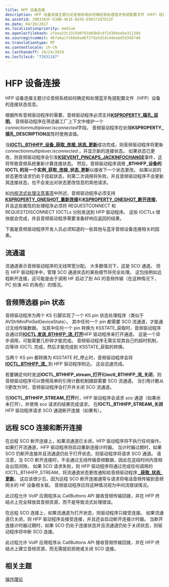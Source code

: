```yaml
---
title: HFP 设备连接
description: HFP 设备连接主题讨论音频系统如何确定和处理蓝牙免提配置文件（HFP）设备的连接状态信息。
ms.assetid: 29B33A3F-63BB-4E1E-B245-E90372A7812F
ms.date: 04/20/2017
ms.localizationpriority: medium
ms.openlocfilehash: 2feea23c231598f93d69b8c8f2d384e4be31139d
ms.sourcegitcommit: 4b7a6ac7c68e6ad6f27da5d1dc4deabd5d34b748
ms.translationtype: MT
ms.contentlocale: zh-CN
ms.lasthandoff: 10/24/2019
ms.locfileid: "72831187"
---
```

# <a name="hfp-device-connection"></a>HFP 设备连接


HFP 设备连接主题讨论音频系统如何确定和处理蓝牙免提配置文件（HFP）设备的连接状态信息。

根据所有音频驱动程序的需要，音频驱动程序必须支持[**KSPROPERTY\_插孔\_说明**](https://docs.microsoft.com/windows-hardware/drivers/audio/ksproperty-jack-description)。 音频驱动程序在筛选器工厂上下文中维护一个*connectionmultiplexer.isconnected*字段。 音频驱动程序在处理**KSPROPERTY\_插孔\_DESCRIPTION**属性时使用该值。

当[**IOCTL\_BTHHFP\_设备\_获取\_连接\_状态\_更新**](https://docs.microsoft.com/windows-hardware/drivers/ddi/bthhfpddi/ni-bthhfpddi-ioctl_bthhfp_device_get_connection_status_update)成功完成，则音频驱动程序将更新*connectionmultiplexer.isconnected* ，并显示新的连接状态。 如果状态已更改，则音频驱动程序会引发[**KSEVENT\_PINCAPS\_JACKINFOCHANGE**](https://docs.microsoft.com/windows-hardware/drivers/audio/ksevent-pincaps-jackinfochange)事件，这将导致音频系统重新计算连接状态。 然后，音频驱动程序调用 **\_BTHHFP\_设备的 IOCTL 的另一个实例\_获取\_连接\_状态\_更新**以接收下一个状态更改。 如果以前的状态更改请求仍处于挂起状态，则第二次调用将失败，并且音频驱动程序不会更新其连接状态，也不会发出对状态更改信息的其他请求。

如[内核流式处理注意事项](kernel-streaming-considerations.md)中所述，音频驱动程序必须支持[**KSPROPERTY\_ONESHOT\_重新连接**](https://docs.microsoft.com/windows-hardware/drivers/audio/ksproperty-oneshot-reconnect)和[**KSPROPERTY\_ONESHOT\_断开连接**](https://docs.microsoft.com/windows-hardware/drivers/audio/ksproperty-oneshot-disconnect)，并且这些属性的处理程序必须将 REQUESTCONNECT 和 REQUESTDISCONNECT IOCTLs 分别发送到 HFP 驱动程序。 这些 IOCTLs 很快就会完成，并且音频驱动程序需要准备好响应返回的结果。

下面是音频驱动程序开发人员必须知道的一些其他与蓝牙音频设备连接相关的因素。

## <a name="span-idstream_channelspanspan-idstream_channelspanspan-idstream_channelspanstream-channel"></a><span id="Stream_channel"></span><span id="stream_channel"></span><span id="STREAM_CHANNEL"></span>流通道


流通道表示音频驱动程序的无线带宽分配。 大多数情况下，这是 SCO 通道。 但在 HFP 驱动程序中，管理 SCO 通道状态的某些细节将完全处理。 这包括例如远程断开连接，这可能是由于调用 HF 启动了到 AG 的音频传输（在这种情况下，PC 扮演 AG 的角色）的情况。

## <a name="span-idaudio_filter_pin_statesspanspan-idaudio_filter_pin_statesspanspan-idaudio_filter_pin_statesspanaudio-filter-pin-states"></a><span id="Audio_filter_pin_states"></span><span id="audio_filter_pin_states"></span><span id="AUDIO_FILTER_PIN_STATES"></span>音频筛选器 pin 状态


音频驱动程序为两个 KS 引脚实现了一个 KS pin 状态处理程序（类似于 AVStrMiniPinSetDeviceState）。 其中任何一个 pin 都需要 SCO 流通道，才能通过无线传输数据。 当其中任何一个 pin 转换为 KSSTATE\_获取时，音频驱动程序会通过将[**IOCTL 发送\_BTHHFP\_流\_打开**](https://docs.microsoft.com/windows-hardware/drivers/ddi/bthhfpddi/ni-bthhfpddi-ioctl_bthhfp_stream_open)HFP 驱动程序来打开通道。 这是一个异步调用，可能需要几秒钟才能完成。 音频驱动程序无需实现其自己的超时机制，应等待 IOCTL 完成，然后才能完成到 KSSTATE\_获取的转换。

当两个 KS pin 都转换为 KSSTATE 时\_停止时，音频驱动程序会将[**IOCTL\_BTHHFP\_流\_** ](https://docs.microsoft.com/windows-hardware/drivers/ddi/bthhfpddi/ni-bthhfpddi-ioctl_bthhfp_stream_close)到 HFP 驱动程序附近。 这会迅速完成。

若要确定何时发送**IOCTL\_BTHHFP\_stream\_打开**和**ioctl\_BTHHFP\_流\_关闭**，则音频驱动程序可以使用简单的引用计数机制跟踪需要 SCO 流通道。 当引用计数从0更改为1时，音频驱动程序会打开并关闭 SCO 流通道。

在**IOCTL\_BTHHFP\_STREAM\_打开**时，HFP 驱动程序会请求 sco 通道（如果尚未打开），并使用 sco 请求的结果完成请求。 在**IOCTL\_BTHHFP\_STREAM\_关闭**HFP 驱动程序请求 SCO 通道断开连接（如果有）。

## <a name="span-idremote_sco_connect_and_disconnectspanspan-idremote_sco_connect_and_disconnectspanspan-idremote_sco_connect_and_disconnectspanremote-sco-connect-and-disconnect"></a><span id="Remote_SCO_connect_and_disconnect"></span><span id="remote_sco_connect_and_disconnect"></span><span id="REMOTE_SCO_CONNECT_AND_DISCONNECT"></span>远程 SCO 连接和断开连接


在远程 SCO 断开连接上，如果流通道已关闭，HFP 驱动程序将不执行任何操作。 如果打开流通道，HFP 驱动程序将启动重新连接计时器。 当计时器过期时，如果 SCO 仍断开连接并且流通道仍处于打开状态，则驱动程序将请求 SCO 通道。 请注意，当 SCO 断开连接时，不会通过无线传输音频数据，因此在这段时间内音频会出现间隙。 如果 SCO 请求失败，则 HFP 驱动程序将通过完成任何调用的 IOCTL\_BTHHFP\_STREAM，将流通道状态更改通知给音频驱动程序[ **\_获取\_状态\_更新**](https://docs.microsoft.com/windows-hardware/drivers/ddi/bthhfpddi/ni-bthhfpddi-ioctl_bthhfp_stream_get_status_update)。 这应该很少见，因为远程 SCO 断开连接通常与请求将电话音频传输到音频网关的 HF 设备相关联。 音频驱动程序应将这种情况视为中间流错误情况。

此过程允许 VoIP 应用程序从 CallButtons API 接收音频传输回拨，并在 HFP 终结点上完全释放其音频资源，而不是导致流式处理错误。

在远程 SCO 连接上，如果流通道为打开状态，则驱动程序只接受连接。 如果流通道已关闭，则 HFP 驱动程序会接受连接，并且还会启动断开连接计时器。 当断开连接计时器过期时，如果 SCO 仍处于连接状态并且流通道仍处于关闭状态，则驱动程序将中断 SCO 连接。

此过程允许 VoIP 应用程序从 CallButtons API 接收音频传输回拨，并在 HFP 终结点上建立音频资源，而无需提前拒绝或关闭 SCO 连接。

## <a name="span-idrelated_topicsspanrelated-topics"></a><span id="related_topics"></span>相关主题
[操作理论](theory-of-operation.md)  



